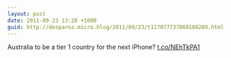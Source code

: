 ```yaml
---
layout: post
date: 2011-09-23 13:28 +1000
guid: http://desparoz.micro.blog/2011/09/23/t117077737860108289.html
---
```

Australia to be a tier 1 country for the next iPhone? [t.co/NEhTkPA1](http://t.co/NEhTkPA1)
